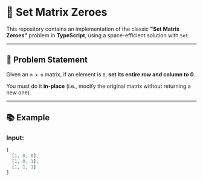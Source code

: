 # 🔄 Set Matrix Zeroes

This repository contains an implementation of the classic **"Set Matrix Zeroes"** problem in **TypeScript**, using a space-efficient solution with `Set`.

---

## 📌 Problem Statement

Given an `m x n` matrix, if an element is `0`, **set its entire row and column to 0**.

You must do it **in-place** (i.e., modify the original matrix without returning a new one).

---

## 📚 Example

### Input:
```ts
[
  [1, 0, 0],
  [1, 0, 1],
  [1, 1, 1]
]
